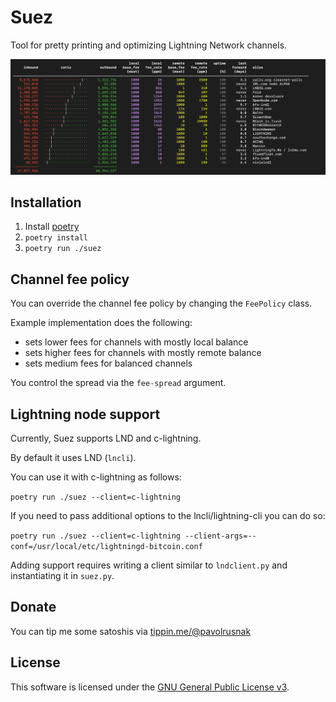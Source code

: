 # Suez

Tool for pretty printing and optimizing Lightning Network channels.

![screenshot](screenshot.png)

## Installation

1. Install [poetry](https://python-poetry.org/)
2. `poetry install`
3. `poetry run ./suez`

## Channel fee policy

You can override the channel fee policy by changing the `FeePolicy` class.

Example implementation does the following:

* sets lower fees for channels with mostly local balance
* sets higher fees for channels with mostly remote balance
* sets medium fees for balanced channels

You control the spread via the `fee-spread` argument.

## Lightning node support

Currently, Suez supports LND and c-lightning.

By default it uses LND (`lncli`).

You can use it with c-lightning as follows:

`poetry run ./suez --client=c-lightning`

If you need to pass additional options to the lncli/lightning-cli you can do so:

`poetry run ./suez --client=c-lightning --client-args=--conf=/usr/local/etc/lightningd-bitcoin.conf`

Adding support requires writing a client similar to `lndclient.py` and instantiating it in `suez.py`.

## Donate

You can tip me some satoshis via [tippin.me/@pavolrusnak](https://tippin.me/@pavolrusnak)

## License

This software is licensed under the [GNU General Public License v3](COPYING).
